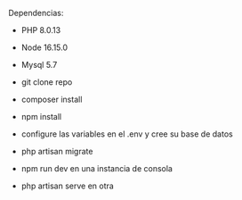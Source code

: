 Dependencias:

- PHP 8.0.13
- Node 16.15.0
- Mysql 5.7

- git clone repo
- composer install
- npm install
- configure las variables en el .env y cree su base de datos
- php artisan migrate
- npm run dev en una instancia de consola
- php artisan serve en otra